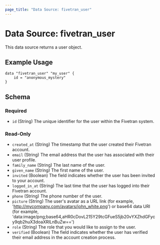 ```yaml
---
page_title: "Data Source: fivetran_user"
---
```


# Data Source: fivetran_user

This data source returns a user object.

## Example Usage

```hcl
data "fivetran_user" "my_user" {
    id = "anonymous_mystery"
}
```

<!-- schema generated by tfplugindocs -->
## Schema

### Required

- `id` (String) The unique identifier for the user within the Fivetran system.

### Read-Only

- `created_at` (String) The timestamp that the user created their Fivetran account.
- `email` (String) The email address that the user has associated with their user profile.
- `family_name` (String) The last name of the user.
- `given_name` (String) The first name of the user.
- `invited` (Boolean) The field indicates whether the user has been invited to your account.
- `logged_in_at` (String) The last time that the user has logged into their Fivetran account.
- `phone` (String) The phone number of the user.
- `picture` (String) The user's avatar as a URL link (for example, 'http://mycompany.com/avatars/john_white.png') or base64 data URI (for example, 'data:image/png;base64,aHR0cDovL215Y29tcGFueS5jb20vYXZhdGFycy9qb2huX3doaXRlLnBuZw==')
- `role` (String) The role that you would like to assign to the user.
- `verified` (Boolean) The field indicates whether the user has verified their email address in the account creation process.
